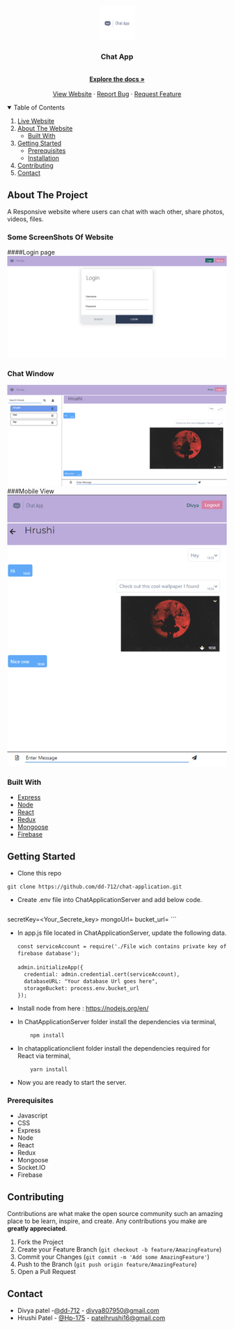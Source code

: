 <!-- PROJECT LOGO -->
<br />
<p align="center">
  <a href="https://chat-application-dh.herokuapp.com/login">
    <img src="images/logo.png" alt="Logo" width="80" height="80">
  </a>

  <h3 align="center">Chat App</h3>

  <p align="center">
    <br />
    <a href="https://github.com/dd-712/chat-application"><strong>Explore the docs »</strong></a>
    <br />
    <br />
    <a href="https://chat-application-dh.herokuapp.com/login">View Website</a>
    ·
    <a href="https://github.com/dd-712/chat-application/issues">Report Bug</a>
    ·
    <a href="https://github.com/dd-712/chat-application/issues">Request Feature</a>
  </p>
</p>



<!-- TABLE OF CONTENTS -->
<details open="open">
  <summary>Table of Contents</summary>
  <ol>
    <li>
      <a href="https://chat-application-dh.herokuapp.com/login">Live Website<a/>
    <li>
      <a href="#about-the-project">About The Website</a>
      <ul>
        <li><a href="#built-with">Built With</a></li>
      </ul>
    </li>
    <li>
      <a href="#getting-started">Getting Started</a>
      <ul>
        <li><a href="#prerequisites">Prerequisites</a></li>
        <li><a href="#installation">Installation</a></li>
      </ul>
    </li>
    <li><a href="#contributing">Contributing</a></li>
    <li><a href="#contact">Contact</a></li>
  </ol>
</details>



<!-- ABOUT THE PROJECT -->
## About The Project

A Responsive website where users can chat with wach other, share photos, videos, files.

### Some ScreenShots Of Website

####Login page
 ![Login page][login]
 ### Chat Window
 ![Chat window][chat]
 ###Mobile View
 ![Mobile View][mobileChat]


### Built With

* [Express](https://expressjs.com/)
* [Node](https://nodejs.org/en/)
* [React](https://reactjs.org/)
* [Redux](https://redux.js.org/)
* [Mongoose](https://mongoosejs.com/)
* [Firebase](https://firebase.google.com/)


<!-- GETTING STARTED -->
## Getting Started

* Clone this repo
```
git clone https://github.com/dd-712/chat-application.git
```

* Create .env file into ChatApplicationServer and add below code.
    ```
secretKey=<Your_Secrete_key>
mongoUrl=<url to mongodb database>
bucket_url=<firebase bucket url>
    ```
* In app.js file located in ChatApplicationServer, update the following data.
	```
	const serviceAccount = require('./File wich contains private key of firebase database');

	admin.initializeApp({
	  credential: admin.credential.cert(serviceAccount),
	  databaseURL: "Your database Url goes here",
	  storageBucket: process.env.bucket_url
	});
	```

* Install node from here : https://nodejs.org/en/

* In ChatApplicationServer folder install the dependencies via terminal,
    ```
        npm install
    ```
* In chatapplicationclient folder install the dependencies required for React via terminal,
    ```
        yarn install
    ```
* Now you are ready to start the server.

### Prerequisites

* Javascript
* CSS
* Express
* Node
* React
* Redux
* Mongoose
* Socket.IO
* Firebase


## Contributing

Contributions are what make the open source community such an amazing place to be learn, inspire, and create. Any contributions you make are **greatly appreciated**.

1. Fork the Project
2. Create your Feature Branch (`git checkout -b feature/AmazingFeature`)
3. Commit your Changes (`git commit -m 'Add some AmazingFeature'`)
4. Push to the Branch (`git push origin feature/AmazingFeature`)
5. Open a Pull Request

## Contact
* Divya patel -[@dd-712](https://github.com/dd-712) - divya807950@gmail.com
* Hrushi Patel - [@Hp-175](https://github.com/Hp-175) -  patelhrushi16@gmail.com

[login]: images/login.png
[chat]: images/chat.png
[mobileChat]: images/mobileChat.png
